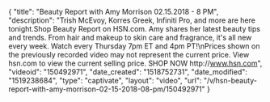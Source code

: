 {
    "title": "Beauty Report with Amy Morrison 02.15.2018 - 8 PM",
    "description": "Trish McEvoy, Korres Greek, Infiniti Pro, and more are here tonight.Shop Beauty Report on HSN.com. Amy shares her latest beauty tips and trends. From hair and makeup to skin care and fragrance, it's all new every week. Watch every Thursday 7pm ET and 4pm PT!\nPrices shown on the previously recorded video may not represent the current price. View hsn.com to view the current selling price. SHOP NOW http:\/\/www.hsn.com",
    "videoid": "150492971",
    "date_created": "1518752731",
    "date_modified": "1519238684",
    "type": "captivate",
    "layout": "video",
    "url": "\/v\/hsn-beauty-report-with-amy-morrison-02-15-2018-08-pm\/150492971"
}
